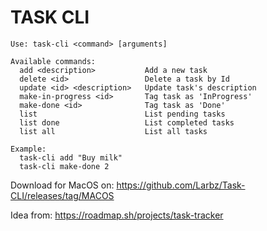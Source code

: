 # TASK CLI
```
Use: task-cli <command> [arguments]

Available commands:
  add <description>           Add a new task
  delete <id>                 Delete a task by Id
  update <id> <description>   Update task's description
  make-in-progress <id>       Tag task as 'InProgress'
  make-done <id>              Tag task as 'Done'
  list                        List pending tasks
  list done                   List completed tasks
  list all                    List all tasks

Example:
  task-cli add "Buy milk"
  task-cli make-done 2

```

Download for MacOS on: https://github.com/Larbz/Task-CLI/releases/tag/MACOS

Idea from: https://roadmap.sh/projects/task-tracker